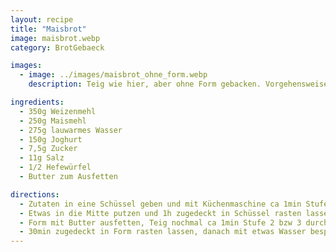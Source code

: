 ```yaml
---
layout: recipe
title: "Maisbrot"
image: maisbrot.webp
category: BrotGebaeck

images:
  - image: ../images/maisbrot_ohne_form.webp
    description: Teig wie hier, aber ohne Form gebacken. Vorgehensweise und Backrohreinstellungen wie beim [vollkorn_mohn_brot](Vollkorn Mohn Brot)

ingredients:
  - 350g Weizenmehl
  - 250g Maismehl
  - 275g lauwarmes Wasser
  - 150g Joghurt
  - 7,5g Zucker
  - 11g Salz
  - 1/2 Hefewürfel
  - Butter zum Ausfetten

directions:
  - Zutaten in eine Schüssel geben und mit Küchenmaschine ca 1min Stufe 2, dann 4min Stufe 3 verkneten
  - Etwas in die Mitte putzen und 1h zugedeckt in Schüssel rasten lassen
  - Form mit Butter ausfetten, Teig nochmal ca 1min Stufe 2 bzw 3 durchkneten und in die Form putzen
  - 30min zugedeckt in Form rasten lassen, danach mit etwas Wasser besprühen und bei 200°C Ober/Unterhitze im vorgeheizten Backrohr ca 31min backen
---
```

